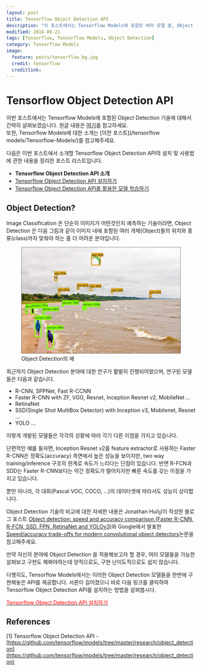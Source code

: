 ```yaml
---
layout: post
title: Tensorflow Object Detection API
description: "이 포스트에서는 Tensorflow Models에 포함된 여러 모델 중, Object Detection 기술에 대해 간략히 살펴보겠습니다."
modified: 2018-08-21
tags: [Tensorflow, Tensorflow Models, Object Detection]
category: Tensorflow Models
image:
  feature: posts/tensorflow_bg.jpg
  credit: tensorflow
  creditlink:
---
```


# Tensorflow Object Detection API
이번 포스트에서는 Tensorflow Models에 포함된 Object Detection 기술에 대해서 간략히 살펴보겠습니다. 원글 내용은 [여기](https://github.com/tensorflow/models/tree/master/research/object_detection)를 참고하세요.<br/>
또한, Tensorflow Models에 대한 소개는 [이전 포스트](/tensorflow models/Tensorflow-Models/)를 참고해주세요.

다음은 이번 포스트에서 소개할 Tensorflow Object Detection API의 설치 및 사용법에 관한 내용을 정리한 포스트 리스트입니다.

- **Tensorflow Object Detection API 소개**
- [Tensorflow Object Detection API 설치하기](/tensorflow%20models/Tensorflow-Object-Detection-API-Installation/)
- [Tensorflow Object Detection API를 활용한 모델 학습하기](/tensorflow%20models/Tensorflow-Object-Detection-API-Training/)


## Object Detection?
Image Classification 은 단순히 이미지가 어떤것인지 예측하는 기술이라면, Object Detection 은 다음 그림과 같이 이미지 내에 포함된 여러 개체(Object)들의 위치와 종류(class)까지 맞춰야 하는 좀 더 어려운 분야입니다.

<figure>
	<img src="https://github.com/tensorflow/models/raw/master/research/object_detection/g3doc/img/kites_detections_output.jpg" alt="">
	<figcaption>Object Detection의 예</figcaption>
</figure>

최근까지 Object Detection 분야에 대한 연구가 활발히 진행되어왔으며, 연구된 모델들은 다음과 같습니다.
- R-CNN, SPPNet, Fast R-CCNN
- Faster R-CNN with ZF, VGG, Resnet, Inception Resnet v2, MobileNet ...
- RetinaNet
- SSD(Single Shot MultiBox Detector) with Inception v3, Mobilenet, Resnet ...
- YOLO
...

이렇게 개발된 모델들은 각각의 상황에 따라 각기 다른 이점을 가지고 있습니다.

단편적인 예를 들자면, Inception Resnet v2를 feature extractor로 사용하는 Faster R-CNN은 정확도(accuracy) 측면에서 높은 성능을 보이지만, two way training/inference 구조의 한계로 속도가 느리다는 단점이 있습니다.
반면 R-FCN과 SDD는 Faster R-CNN보다는 약간 정확도가 떨어지지만 빠른 속도를 갖는 이점을 가지고 있습니다.

뿐만 아니라, 각 대회(Pascal VOC, COCO, ...)의 데이터셋에 따라서도 성능이 상이합니다.

Object Detection 기술의 비교에 대한 자세한 내용은 Jonathan Hui님이 작성한 블로그 포스트 [Object detection: speed and accuracy comparison (Faster R-CNN, R-FCN, SSD, FPN, RetinaNet and YOLOv3)](https://medium.com/@jonathan_hui/object-detection-speed-and-accuracy-comparison-faster-r-cnn-r-fcn-ssd-and-yolo-5425656ae359)와
Google에서 발표한 [Speed/accuracy trade-offs for modern convolutional object detectors](https://arxiv.org/pdf/1611.10012.pdf)논문을 참고해주세요.

만약 자신의 분야에 Object Detection 을 적용해보고자 할 경우, 여러 모델들을 가능한 살펴보고 구현도 해봐야하는데 양적으로도, 구현 난이도적으로도 쉽지 않습니다.

다행히도, Tensorflow Models에서는 이러한 Object Detection 모델들을 한번에 구현해놓은 API를 제공합니다.
서론이 길어졌으니 바로 다음 링크를 클릭하여 Tensorflow Object Detection API를 설치하는 방법을 살펴봅시다.

[<span style="color:red">Tensorflow Object Detection API 설치하기</span>](/tensorflow%20models/Tensorflow-Object-Detection-API-Installation/)

## References
[1] Tensorflow Object Detection API - [https://github.com/tensorflow/models/tree/master/research/object_detection](https://github.com/tensorflow/models/tree/master/research/object_detection) <br />